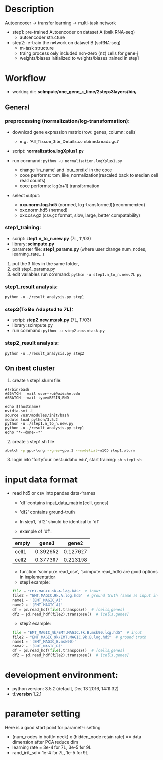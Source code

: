 # Description
Autoencoder -> transfer learning -> multi-task network 
- step1: pre-trained Autoencoder on dataset A (bulk RNA-seq)
  - autoencoder structure
- step2: re-train the network on dataset B (scRNA-seq)
  - m-task structure
  - traing process only included non-zero (nz) cells for gene-j
  - weights/biases initialized to weights/biases trained in step1

# Workflow
* working dir: **scImpute/one_gene_a_time/2steps3layers/bin/**

## General
### preprocessing (normalization/log-transformation):
- download gene expression matrix (row: genes, column: cells)
  - e.g.: 'All_Tissue_Site_Details.combined.reads.gct'
  
- script: **normalization.logXplus1.py**

- run command: `python -u normalization.logXplus1.py`
  - change 'in_name' and 'out_prefix' in the code
  - code performs: tpm_like_normalization(rescaled back to median cell read counts)
  - code performs: log(x+1) transformation

- select output:
  - **xxx.norm.log.hd5** (normed, log-transformed)(recommended)
  - xxx.norm.hd5 (normed)
  - xxx.csv.gz (csv.gz format, slow, large, better compatability)
  
### step1_training: 
- script: **step1.n_to_n.new.py** (7L, 11/03)
- library: **scimpute.py**
- parameter file: **step1_params.py** (where user change num_nodes, learning_rate...)
1. put the 3 files in the same folder, 
2. edit step1_params.py
3. edit variables run command: `python -u step1.n_to_n.new.7L.py`

### step1_result analysis:
`python -u ./result_analysis.py step1`
  
### step2(To Be Adapted to 7L):
- script: **step2.new.mtask.py** (7L, 11/03)
- library: scimpute.py
- run command: `python -u step2.new.mtask.py`

### step2_result analysis:
`python -u ./result_analysis.py step2`

## On ibest cluster
1. create a step1.slurm file:
```slurm
#!/bin/bash
#SBATCH --mail-user=rui@uidaho.edu
#SBATCH --mail-type=BEGIN,END

echo $(hostname)
nvidia-smi -L
source /usr/modules/init/bash
module load python/3.5.2
python -u ./step1.n_to_n.new.py
python -u ./result_analysis.py step1
echo "*--done--*"
```
2. create a step1.sh file
```bash
sbatch -p gpu-long --gres=gpu:1 --nodelist=n105 step1.slurm
```
3. login into 'fortyfour.ibest.uidaho.edu', start training: `sh step1.sh`


# input data format
- read hd5 or csv into pandas data-frames
  - 'df' contains input_data_matrix [cell, genes]
  - 'df2' contains ground-truth
  - In step1, 'df2' should be identical to 'df'
  
  - example of 'df':
  
  empty|gene1|gene2
  ---|---|---
  cell1|0.392652|0.127627
  cell2|0.377387|0.213198
  
  - function 'scimpute.read_csv', 'scimpute.read_hd5) are good options in implementation
  - step1 example: 
  ```python
  file = "EMT.MAGIC.9k.A.log.hd5"  # input
  file2 = "EMT.MAGIC.9k.A.log.hd5"  # ground truth (same as input in step1)
  name1 = '(EMT_MAGIC_A)'
  name2 = '(EMT_MAGIC_A)'
  df = pd.read_hdf(file).transpose()  # [cells,genes]
  df2 = pd.read_hdf(file2).transpose()  # [cells,genes]
  ```
  - step2 example: 
  ```python
  file = "EMT_MAGIC_9k/EMT.MAGIC.9k.B.msk90.log.hd5"  # input
  file2 = "EMT_MAGIC_9k/EMT.MAGIC.9k.B.log.hd5"  # ground truth
  name1 = '(EMT_MAGIC_B.msk90)'
  name2 = '(EMT_MAGIC_B)'
  df = pd.read_hdf(file).transpose()  # [cells,genes]
  df2 = pd.read_hdf(file2).transpose()  # [cells,genes]
  ```

# development environment:
  - python version: 3.5.2 (default, Dec 13 2016, 14:11:32)
  - tf.__version__ 1.2.1


# parameter setting
Here is a good start point for parameter setting
  - (num_nodes in bottle-neck) x (hidden_node retain rate) == data dimension after PCA reduce dim
  - learning rate = 3e-4 for 7L, 3e-5 for 9L 
  - rand_init_sd = 1e-4 for 7L, 1e-5 for 9L 




